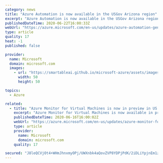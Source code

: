```yaml
---
category: news
title: "Azure Automation is now available in the USGov Arizona region"
excerpt: "Azure Automation is now available in the USGov Arizona region."
publishedDateTime: 2020-06-22T16:00:33Z
webUrl: "https://azure.microsoft.com/en-us/updates/azure-automation-generally-available-in-usgov-arizona-region/"
type: article
quality: 17
heat: -1
published: false

provider:
  name: Microsoft
  domain: microsoft.com
  images:
    - url: "https://smartableai.github.io/microsoft-azure/assets/images/organizations/microsoft.com-50x50.jpg"
      width: 50
      height: 50

topics:
  - Azure

related:
  - title: "Azure Monitor for Virtual Machines is now in preview in US Gov Arizona"
    excerpt: "Azure Monitor for Virtual Machines is now available in preview in US Gov Arizona. It's also available in an additional eighteen public regions around the world."
    publishedDateTime: 2020-06-16T16:00:02Z
    webUrl: "https://azure.microsoft.com/en-us/updates/azure-monitor-for-vms-is-now-in-preview-in-us-gov-arizona/"
    type: article
    provider:
      name: Microsoft
      domain: microsoft.com
    quality: 17

secured: "J8leQCVjOt4+WHmJhnxmyOPj/UWXnbk4aQovZVP8YDPjPdK/2iDLiYpjnEm1zi1UrFK0aGICm93xAWNVX96goKvGJ1TLRXomB3xoDMNfWMBdfgFACJjXuS530uLgT0VOdOL/BulISXc1tulBDGq16eThxqLdVBVpPW7K9H2rpl5JLxvjtdAyqasrh8rGPzmUo7lAQP+2toWWCzEIkPej2mgtDealXuVqGvH27bmLDhIVKz/m+xfbHFG1Lz4xRhlQQKL5HR+nqR3jScUJLxq2+HqgCIH0ej77Tdx8purKIGzl8wpkMWYhhaXJ8MJqgNFar92+jsiu1mVPLDv5hAR/+A==;l74f9vjIEuBg6CYVWo+PPQ=="
---
```



